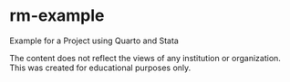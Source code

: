 # rm-example
 Example for a Project using Quarto and Stata

 The content does not reflect the views of any institution or organization. This was created for educational purposes only.

